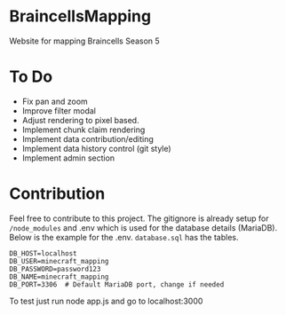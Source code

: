 # BraincellsMapping
Website for mapping Braincells Season 5

# To Do
- Fix pan and zoom
- Improve filter modal
- Adjust rendering to pixel based.
- Implement chunk claim rendering
- Implement data contribution/editing
- Implement data history control (git style)
- Implement admin section

# Contribution
Feel free to contribute to this project.  The gitignore is already setup for `/node_modules` and .env which is used for the database details (MariaDB).  Below is the example for the .env.  `database.sql` has the tables.


```
DB_HOST=localhost
DB_USER=minecraft_mapping
DB_PASSWORD=password123
DB_NAME=minecraft_mapping
DB_PORT=3306  # Default MariaDB port, change if needed
```

To test just run node app.js and go to localhost:3000
